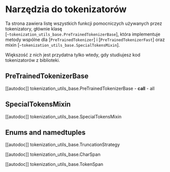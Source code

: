 <!--Copyright 2020 The HuggingFace Team. All rights reserved.

Licensed under the Apache License, Version 2.0 (the "License"); you may not use this file except in compliance with
the License. You may obtain a copy of the License at

http://www.apache.org/licenses/LICENSE-2.0

Unless required by applicable law or agreed to in writing, software distributed under the License is distributed on
an "AS IS" BASIS, WITHOUT WARRANTIES OR CONDITIONS OF ANY KIND, either express or implied. See the License for the
specific language governing permissions and limitations under the License.

⚠️ Note that this file is in Markdown but contain specific syntax for our doc-builder (similar to MDX) that may not be
rendered properly in your Markdown viewer.

-->

# Narzędzia do tokenizatorów

Ta strona zawiera listę wszystkich funkcji pomocniczych używanych przez tokenizatory, głównie klasę [`~tokenization_utils_base.PreTrainedTokenizerBase`], która implementuje metody wspólne dla [`PreTrainedTokenizer`] i [`PreTrainedTokenizerFast`] oraz mixin [`~tokenization_utils_base.SpecialTokensMixin`].

Większość z nich jest przydatna tylko wtedy, gdy studiujesz kod tokenizatorów z biblioteki.

## PreTrainedTokenizerBase

[[autodoc]] tokenization_utils_base.PreTrainedTokenizerBase
    - __call__
    - all

## SpecialTokensMixin

[[autodoc]] tokenization_utils_base.SpecialTokensMixin

## Enums and namedtuples

[[autodoc]] tokenization_utils_base.TruncationStrategy

[[autodoc]] tokenization_utils_base.CharSpan

[[autodoc]] tokenization_utils_base.TokenSpan
